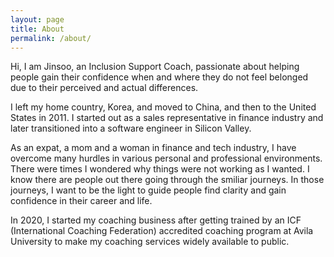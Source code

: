 ```yaml
---	
layout: page	
title: About	
permalink: /about/	
---
```


Hi, I am Jinsoo, an Inclusion Support Coach, passionate about helping people gain their confidence when and where they do not feel belonged due to their perceived and actual differences.

I left my home country, Korea, and moved to China, and then to the United States in 2011. I started out as a sales representative in finance industry and later transitioned into a software engineer in Silicon Valley.

As an expat, a mom and a woman in finance and tech industry, I have overcome many hurdles in various personal and professional environments. There were times I wondered why things were not working as I wanted. I know there are people out there going through the smiliar journeys. In those journeys, I want to be the light to guide people find clarity and gain confidence in their career and life.

In 2020, I started my coaching business after getting trained by an ICF (International Coaching Federation) accredited coaching program at Avila University to make my coaching services widely available to public.
